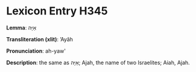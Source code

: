 # Lexicon Entry H345

**Lemma**: אַיָּה

**Transliteration (xlit)**: ʼAyâh

**Pronunciation**: ah-yaw'

**Description**:
the same as אַיָּה; Ajah, the name of two Israelites; Aiah, Ajah.
